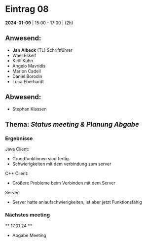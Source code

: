 # **Eintrag 08**
**2024-01-09** | 15:00 - 17:00 | (2h)

## **Anwesend**:

 * **Jan Albeck** (TL) Schriftführer
 * Wael Eskeif
 * Kirill Kuhn
 * Angelo Mavridis
 * Marlon Cadell
 * Daniel Borodin
 * Luca Eberhardt


## **Abwesend**:
* Stephan Klassen

## **Thema**: *Status meeting & Planung Abgabe*

### Ergebnisse

Java Client:
* Grundfunktionen sind fertig
* Schwierigkeiten mit dem verbindung zum server

C++ Client:
* Größere Probleme beim Verbinden mit dem Server

Server:
* Server hatte anlaufschwierigkeiten, ist aber jetzt Funktionsfähig

### Nächstes meeting

** 17.01.24 **
- Abgabe Meeting